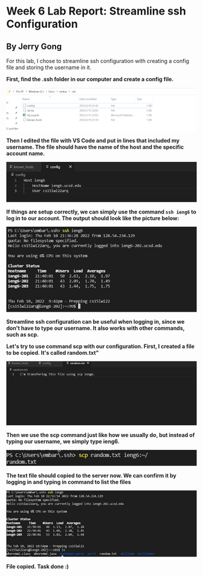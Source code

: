 # Week 6 Lab Report: Streamline ssh Configuration
## By Jerry Gong

For this lab, I chose to streamline ssh configuration with creating a config file and storing the username in it.

**First, find the .ssh folder in our computer and create a config file.**

![image](3pic1.png)

**Then I edited the file with VS Code and put in lines that included my username. The file should have the name of the host and the specific account name.**

![image](3pic2.png)

**If things are setup correctly, we can simply use the command `ssh ieng6` to log in to our account. The output should look like the picture below:**

![image](3pic3.png)

**Streamline ssh configuration can be useful when logging in, since we don't have to type our username. It also works with other commands, such as scp.**

**Let's try to use command scp with our configuration. First, I created a file to be copied. It's called random.txt"**

![image](3pic4.png)

**Then we use the scp command just like how we usually do, but instead of typing our username, we simply type ieng6.**

![image](3pic5.png)

**The text file should copied to the server now. We can confirm it by logging in and typing in command to list the files**

![image](3pic6.png)

**File copied. Task done :)**
